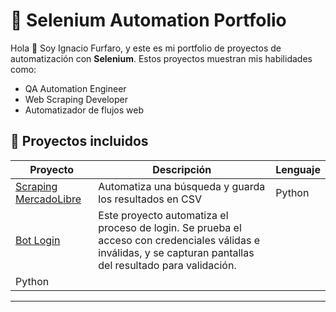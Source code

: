 # 🧪 Selenium Automation Portfolio

Hola 👋 Soy Ignacio Furfaro, y este es mi portfolio de proyectos de automatización con **Selenium**. Estos proyectos muestran mis habilidades como:

- QA Automation Engineer
- Web Scraping Developer
- Automatizador de flujos web

## 🚀 Proyectos incluidos

| Proyecto | Descripción | Lenguaje |
|----------|-------------|----------|
| [Scraping MercadoLibre](./scraping-mercadolibre) | Automatiza una búsqueda y guarda los resultados en CSV | Python |
| [Bot Login](./login-bot-prueba) | Este proyecto automatiza el proceso de login. Se prueba el acceso con credenciales válidas e inválidas, y se capturan pantallas del resultado para validación.
| Python |


---

